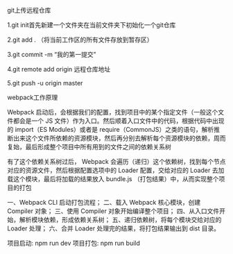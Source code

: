 
git上传远程仓库

1.git init首先新建一个文件夹在当前文件夹下初始化一个git仓库

2.git add . （将当前工作区的所有文件存放到暂存区）

3.git commit -m “我的第一提交”

4.git remote add origin 远程仓库地址

5.git push -u origin master

webpack工作原理

Webpack 启动后，会根据我们的配置，找到项目中的某个指定文件（一般这个文件都会是一个 JS 文件）作为入口。然后顺着入口文件中的代码，根据代码中出现的 import（ES Modules）或者是 
require（CommonJS）之类的语句，解析推断出来这个文件所依赖的资源模块，然后再分别去解析每个资源模块的依赖，周而复始，最后形成整个项目中所有用到的文件之间的依赖关系树

有了这个依赖关系树过后， Webpack 会遍历（递归）这个依赖树，找到每个节点对应的资源文件，然后根据配置选项中的 Loader 配置，交给对应的 Loader 去加载这个模块，最后将加载的结果放入 bundle.js
（打包结果）中，从而实现整个项目的打包

  一、Webpack CLI 启动打包流程；
  二、载入 Webpack 核心模块，创建 Compiler 对象；
  三、使用 Compiler 对象开始编译整个项目；
  四、从入口文件开始，解析模块依赖，形成依赖关系树；
  五、递归依赖树，将每个模块交给对应的 Loader 处理；
  六、合并 Loader 处理完的结果，将打包结果输出到 dist 目录。

项目启动:
  npm run dev
项目打包:
  npm run build
